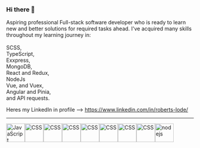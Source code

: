 ### Hi there 👋
Aspiring professional Full-stack software developer who is ready to learn new and better solutions for required tasks ahead. I've acquired many skills throughout my learning journey in:\
<br/>
SCSS,
<br/>
TypeScript,
<br/>
Exxpress,
<br/>
MongoDB,
<br/>
React and Redux,
<br/>
NodeJs
<br/>
Vue, and Vuex,
<br/>
Angular and Pinia,
<br/>
and API requests.
<br/>

Heres my LinkedIn in profile --> https://www.linkedin.com/in/roberts-lode/


---
<div style="display: flex">
<img src="https://cdn.worldvectorlogo.com/logos/html-1.svg" alt="JavaScript" width="50" height="50"/> 
<img src="https://cdn.worldvectorlogo.com/logos/css-3.svg" alt="CSS" width="50" height="50"/>
<img src="https://cdn.worldvectorlogo.com/logos/typescript.svg" alt="CSS" width="50" height="50"/>
<img src="https://cdn.worldvectorlogo.com/logos/react-2.svg" alt="CSS" width="50" height="50"/>
<img src="https://cdn.worldvectorlogo.com/logos/redux.svg" alt="CSS" width="50" height="50"/>
<img src="https://cdn.worldvectorlogo.com/logos/vue-9.svg" alt="CSS" width="50" height="50"/>
<img src="https://cdn.worldvectorlogo.com/logos/angular-icon-1.svg" alt="CSS" width="50" height="50"/>
<img src="https://pinia.vuejs.org/logo.svg" alt="CSS" width="50" height="50"/>
  <img src="https://cdn.worldvectorlogo.com/logos/nodejs-1.svg" alt="nodejs" width="50" height="50">
</div>
